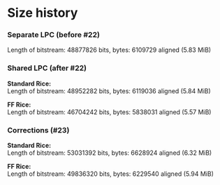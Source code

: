 # Size history

### Separate LPC (before #22)

Length of bitstream: 48877826 bits, bytes: 6109729 aligned (5.83 MiB)

### Shared LPC (after #22)

**Standard Rice:**  
Length of bitstream: 48952282 bits, bytes: 6119036 aligned (5.84 MiB)

**FF Rice:**  
Length of bitstream: 46704242 bits, bytes: 5838031 aligned (5.57 MiB)

### Corrections (#23)

**Standard Rice:**  
Length of bitstream: 53031392 bits, bytes: 6628924 aligned (6.32 MiB)

**FF Rice:**  
Length of bitstream: 49836320 bits, bytes: 6229540 aligned (5.94 MiB)
